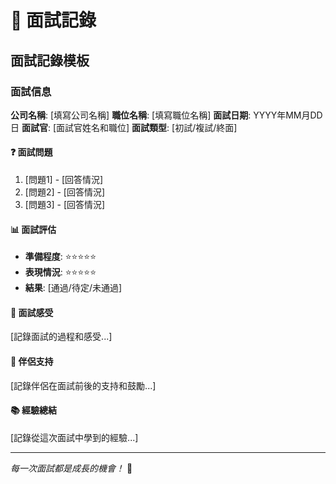 # 📝 面試記錄

## 面試記錄模板

### 面試信息
**公司名稱**: [填寫公司名稱]
**職位名稱**: [填寫職位名稱]
**面試日期**: YYYY年MM月DD日
**面試官**: [面試官姓名和職位]
**面試類型**: [初試/複試/終面]

#### ❓ 面試問題
1. [問題1] - [回答情況]
2. [問題2] - [回答情況]
3. [問題3] - [回答情況]

#### 📊 面試評估
- **準備程度**: ⭐⭐⭐⭐⭐
- **表現情況**: ⭐⭐⭐⭐⭐
- **結果**: [通過/待定/未通過]

#### 💭 面試感受
[記錄面試的過程和感受...]

#### 🙌 伴侶支持
[記錄伴侶在面試前後的支持和鼓勵...]

#### 📚 經驗總結
[記錄從這次面試中學到的經驗...]

---

*每一次面試都是成長的機會！* 🎯